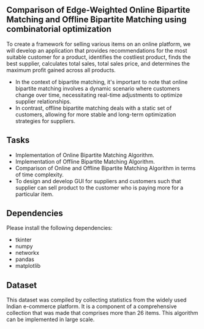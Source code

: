 ## Comparison of Edge-Weighted Online Bipartite Matching and Offline Bipartite Matching using combinatorial optimization
To create a framework for selling various items on an online platform, we will develop an application that provides recommendations for the most suitable customer for a product, identifies the costliest product, finds the best supplier, calculates total sales, total sales price, and determines the maximum profit gained across all products.
* In the context of bipartite matching, it's important to note that online bipartite matching involves a dynamic scenario where customers change over time, necessitating real-time adjustments to optimize supplier relationships. 
* In contrast, offline bipartite matching deals with a static set of customers, allowing for more stable and long-term optimization strategies for suppliers.

## Tasks
* Implementation of Online Bipartite Matching Algorithm.<br/>
* Implementation of Offline Bipartite Matching Algorithm.<br/>
* Comparison of Online and Offline Bipartite Matching
Algorithm in terms of time complexity.
* To design and develop GUI for suppliers and customers
such that supplier can sell product to the customer who
is paying more for a particular item.<br/>

## Dependencies
Please install the following dependencies:<br/>
* tkinter<br/>
* numpy<br/>
* networkx<br/>
* pandas<br/>
* matplotlib<br/>

## Dataset
This dataset was compiled by collecting statistics from the
widely used Indian e-commerce platform. It is a component
of a comprehensive collection that was made that comprises
more than 26 items. This algorithm can be implemented in large scale.



